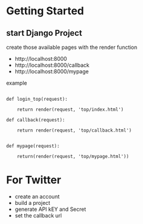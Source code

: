 # Getting Started

## start Django Project

create those available pages with the render function

- http://localhost:8000
- http://localhost:8000/callback
- http://localhost:8000/mypage

example

```

def login_top(request):

    return render(request, 'top/index.html')

def callback(request):

    return render(request, 'top/callback.html')


def mypage(request):
   
    return(render(request, 'top/mypage.html'))

```

# For Twitter

- create an account
- build a project 
- generate API kEY and Secret
- set the callback url